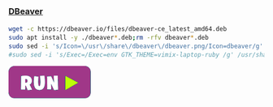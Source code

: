 ### [DBeaver](https://dbeaver.io/)
```bash
wget -c https://dbeaver.io/files/dbeaver-ce_latest_amd64.deb
sudo apt install -y ./dbeaver*.deb;rm -rfv dbeaver*.deb
sudo sed -i 's/Icon=\/usr\/share\/dbeaver\/dbeaver.png/Icon=dbeaver/g' /usr/share/applications/dbeaver.desktop
#sudo sed -i 's/Exec=/Exec=env GTK_THEME=vimix-laptop-ruby /g' /usr/share/applications/dbeaver.desktop
```
[![bashrun-url](images/bashrun-url.png)](br:dbeaver)